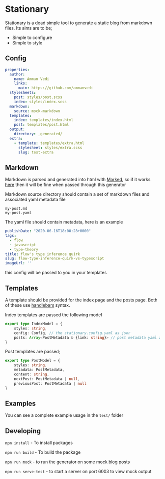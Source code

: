 # Stationary

Stationary is a dead simple tool to generate a static blog from markdown files. Its aims are to be;
- Simple to configure
- Simple to style

## Config

```yaml
properties:
  author:
    name: Amman Vedi
    links:
      main: https://github.com/ammanvedi
  stylesheets:
    post: styles/post.scss
    index: styles/index.scss
  markdown:
    source: mock-markdown
  templates:
    index: templates/index.html
    post: templates/post.html
  output:
    directory: _generated/
  extra:
    - template: templates/extra.html
      stylesheet: styles/extra.scss
      slug: test-extra
```

## Markdown
Markdown is parsed and generated into html with [Marked](https://www.npmjs.com/package/marked), so if it works [here](https://marked.js.org/demo/) then it will be fine when passed through this generator

Markdown source directory should contain a set of markdown files and associated yaml metadata file

```text
my-post.md
my-post.yaml
```

The yaml file should contain metadata, here is an example

```yaml
publishDate: "2020-06-16T18:00:28+0000"
tags:
  - flow
  - javascript
  - type-theory
title: flow's type inference quirk
slug: flow-type-inference-quirk-vs-typescript
imageUrl: ''
```
this config will be passed to you in your templates

## Templates
A template should be provided for the index page and the posts page. Both of these use [handlebars](https://github.blog/2020-04-15-npm-has-joined-github/) syntax. 

Index templates are passed the following model

```typescript
export type IndexModel = {
    styles: string,
    config: Config, // the stationary.config.yaml as json
    posts: Array<PostMetadata & {link: string}> // post metadata yaml as json
}
```

Post templates are passed;

```typescript
export type PostModel = {
    styles: string,
    metadata: PostMetadata,
    content: string,
    nextPost: PostMetadata | null,
    previousPost: PostMetadata | null
}
```

## Examples

You can see a complete example usage in the `test/` folder

## Developing

`npm install` - To install packages

`npm run build` - To build the package

`npm run mock` - to run the generator on some mock blog posts

`npm run serve-test` - to start a server on port 6003 to view mock output
